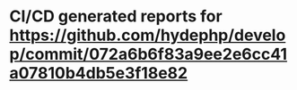 # CI/CD generated reports for https://github.com/hydephp/develop/commit/072a6b6f83a9ee2e6cc41a07810b4db5e3f18e82
